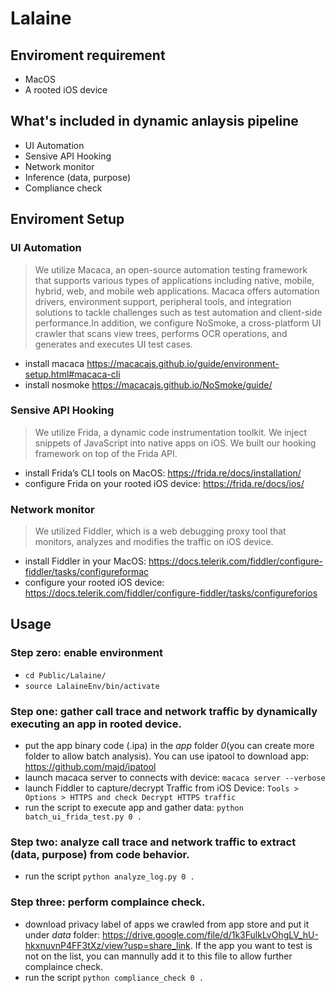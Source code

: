 # Lalaine

## Enviroment requirement 
- MacOS
- A rooted iOS device

## What's included in dynamic anlaysis pipeline
- UI Automation
- Sensive API Hooking
- Network monitor
- Inference (data, purpose) 
- Compliance check

## Enviroment Setup
### UI Automation
> We utilize Macaca, an open-source automation testing framework that supports various types of applications including native, mobile, hybrid, web, and mobile web applications. Macaca offers automation drivers, environment support, peripheral tools, and integration solutions to tackle challenges such as test automation and client-side performance.In addition, we configure NoSmoke, a cross-platform UI crawler that scans view trees, performs OCR operations, and generates and executes UI test cases.
- install macaca <https://macacajs.github.io/guide/environment-setup.html#macaca-cli>
- install nosmoke <https://macacajs.github.io/NoSmoke/guide/>


### Sensive API Hooking
> We utilize Frida, a dynamic code instrumentation toolkit. We inject snippets of JavaScript into native apps on iOS. We built our hooking framework on top of the Frida API.

- install Frida’s CLI tools on MacOS: <https://frida.re/docs/installation/> 
- configure Frida on your rooted iOS device: <https://frida.re/docs/ios/>

### Network monitor
> We utilized Fiddler, which is a web debugging proxy tool that monitors, analyzes and modifies the traffic on iOS device. 
- install Fiddler in your MacOS: <https://docs.telerik.com/fiddler/configure-fiddler/tasks/configureformac>
- configure your rooted iOS device: <https://docs.telerik.com/fiddler/configure-fiddler/tasks/configureforios>



## Usage
### Step zero: enable environment
- `cd Public/Lalaine/`
- `source LalaineEnv/bin/activate`
### Step one: gather call trace and network traffic by dynamically executing an app in rooted device. 
- put the app binary code (.ipa) in the *app* folder *0*(you can create more folder to allow batch analysis). You can use ipatool to download app: <https://github.com/majd/ipatool>
- launch macaca server to connects with device: `macaca server --verbose`
- launch Fiddler to capture/decrypt Traffic from iOS Device: `Tools > Options > HTTPS and check Decrypt HTTPS traffic`
- run the script to execute app and gather data: `python batch_ui_frida_test.py 0 .`

### Step two: analyze call trace and network traffic to extract (data, purpose) from code behavior.
- run the script `python analyze_log.py 0 .`

### Step three: perform complaince check.
- download privacy label of apps we crawled from app store and put it under *data* folder: <https://drive.google.com/file/d/1k3FulkLvOhgLV_hU-hkxnuvnP4FF3tXz/view?usp=share_link>. If the app you want to test is not on the list, you can mannully add it to this file to allow further complaince check. 
- run the script `python compliance_check 0 .`

